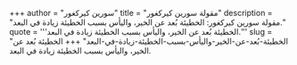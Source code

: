 +++
author = "سورين كيركغور"
title = "مقولة سورين كيركغور"
description = "مقولة سورين كيركغور: الخطيئة بُعد عن الخير، واليأس بسبب الخطيئة زيادة في البعد."
quote = '''الخطيئة بُعد عن الخير، واليأس بسبب الخطيئة زيادة في البعد.'''
slug = "الخطيئة-بُعد-عن-الخير-واليأس-بسبب-الخطيئة-زيادة-في-البعد"
+++
الخطيئة بُعد عن الخير، واليأس بسبب الخطيئة زيادة في البعد.
